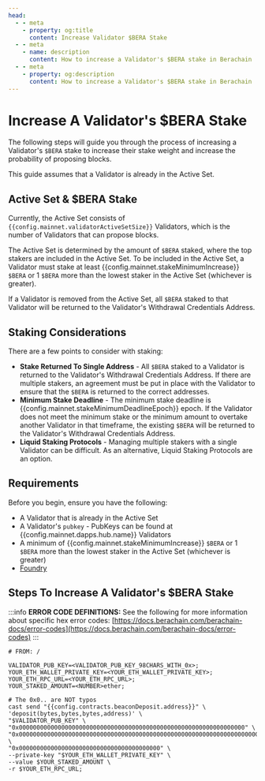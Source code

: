 ```yaml
---
head:
  - - meta
    - property: og:title
      content: Increase Validator $BERA Stake
  - - meta
    - name: description
      content: How to increase a Validator's $BERA stake in Berachain
  - - meta
    - property: og:description
      content: How to increase a Validator's $BERA stake in Berachain
---
```


<script setup>
    import config from '@berachain/config/constants.json';
</script>

# Increase A Validator's $BERA Stake

The following steps will guide you through the process of increasing a Validator's `$BERA` stake to increase their stake weight and increase the probability of proposing blocks.

This guide assumes that a Validator is already in the Active Set.

## Active Set & $BERA Stake

Currently, the Active Set consists of `{{config.mainnet.validatorActiveSetSize}}` Validators, which is the number of Validators that can propose blocks.

The Active Set is determined by the amount of `$BERA` staked, where the top stakers are included in the Active Set. To be included in the Active Set, a Validator must stake at least {{config.mainnet.stakeMinimumIncrease}} `$BERA` or 1 `$BERA` more than the lowest staker in the Active Set (whichever is greater).

If a Validator is removed from the Active Set, all `$BERA` staked to that Validator will be returned to the Validator's Withdrawal Credentials Address.

## Staking Considerations

There are a few points to consider with staking:

- **Stake Returned To Single Address** - All `$BERA` staked to a Validator is returned to the Validator's Withdrawal Credentials Address. If there are multiple stakers, an agreement must be put in place with the Validator to ensure that the `$BERA` is returned to the correct addresses.
- **Minimum Stake Deadline** - The minimum stake deadline is {{config.mainnet.stakeMinimumDeadlineEpoch}} epoch. If the Validator does not meet the minimum stake or the minimum amount to overtake another Validator in that timeframe, the existing `$BERA` will be returned to the Validator's Withdrawal Credentials Address.
- **Liquid Staking Protocols** - Managing multiple stakers with a single Validator can be difficult. As an alternative, Liquid Staking Protocols are an option.

## Requirements

Before you begin, ensure you have the following:

- A Validator that is already in the Active Set
- A Validator's `pubkey` - PubKeys can be found at <a :href="config.mainnet.dapps.url + '/validators'" target="_blank">{{config.mainnet.dapps.hub.name}} Validators</a>
- A minimum of {{config.mainnet.stakeMinimumIncrease}} `$BERA` or 1 `$BERA` more than the lowest staker in the Active Set (whichever is greater)
- [Foundry](https://book.getfoundry.sh/getting-started/installation)

## Steps To Increase A Validator's $BERA Stake

:::info
**ERROR CODE DEFINITIONS:** See the following for more information about specific hex error codes: [https://docs.berachain.com/berachain-docs/error-codes](https://docs.berachain.com/berachain-docs/error-codes)
:::

```bash-vue
# FROM: /

VALIDATOR_PUB_KEY=<VALIDATOR_PUB_KEY_98CHARS_WITH_0x>;
YOUR_ETH_WALLET_PRIVATE_KEY=<YOUR_ETH_WALLET_PRIVATE_KEY>;
YOUR_ETH_RPC_URL=<YOUR_ETH_RPC_URL>;
YOUR_STAKED_AMOUNT=<NUMBER>ether;

# The 0x0.. are NOT typos
cast send "{{config.contracts.beaconDeposit.address}}" \
'deposit(bytes,bytes,bytes,address)' \
"$VALIDATOR_PUB_KEY" \
"0x0000000000000000000000000000000000000000000000000000000000000000" \
"0x000000000000000000000000000000000000000000000000000000000000000000000000000000000000000000000000000000000000000000000000000000000000000000000000000000000000000000000000000000000000000000000000" \
"0x0000000000000000000000000000000000000000" \
--private-key "$YOUR_ETH_WALLET_PRIVATE_KEY" \
--value $YOUR_STAKED_AMOUNT \
-r $YOUR_ETH_RPC_URL;
```
